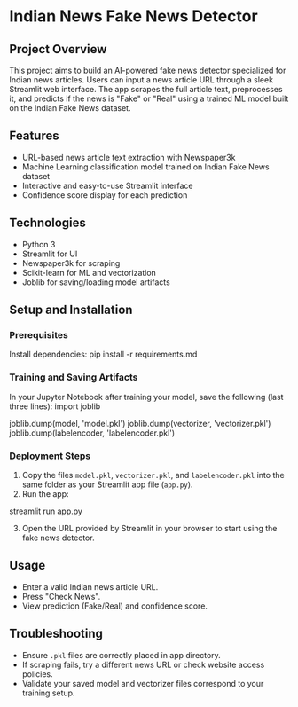 # Indian News Fake News Detector

## Project Overview
This project aims to build an AI-powered fake news detector specialized for Indian news articles. Users can input a news article URL through a sleek Streamlit web interface. The app scrapes the full article text, preprocesses it, and predicts if the news is "Fake" or "Real" using a trained ML model built on the Indian Fake News dataset.

## Features
- URL-based news article text extraction with Newspaper3k
- Machine Learning classification model trained on Indian Fake News dataset
- Interactive and easy-to-use Streamlit interface
- Confidence score display for each prediction

## Technologies
- Python 3
- Streamlit for UI
- Newspaper3k for scraping
- Scikit-learn for ML and vectorization
- Joblib for saving/loading model artifacts

## Setup and Installation

### Prerequisites
Install dependencies:
pip install -r requirements.md

### Training and Saving Artifacts
In your Jupyter Notebook after training your model, save the following (last three lines):
import joblib

joblib.dump(model, 'model.pkl')
joblib.dump(vectorizer, 'vectorizer.pkl')
joblib.dump(labelencoder, 'labelencoder.pkl')

### Deployment Steps
1. Copy the files `model.pkl`, `vectorizer.pkl`, and `labelencoder.pkl` into the same folder as your Streamlit app file (`app.py`).
2. Run the app:
   
streamlit run app.py

3. Open the URL provided by Streamlit in your browser to start using the fake news detector.

## Usage
- Enter a valid Indian news article URL.
- Press "Check News".
- View prediction (Fake/Real) and confidence score.

## Troubleshooting
- Ensure `.pkl` files are correctly placed in app directory.
- If scraping fails, try a different news URL or check website access policies.
- Validate your saved model and vectorizer files correspond to your training setup.

